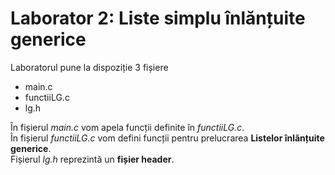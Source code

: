 
# **Laborator 2: Liste simplu înlănțuite generice**

Laboratorul pune la dispoziție 3 fișiere
<ul>
  <li>main.c</li>
  <li>functiiLG.c</li>
  <li>lg.h</li>
</ul>

În fișierul *main.c* vom apela funcții definite în *functiiLG.c*.<br>
În fișierul *functiiLG.c* vom defini funcții pentru prelucrarea **Listelor înlănțuite generice**.<br>
Fișierul *lg.h* reprezintă un **fișier header**.
